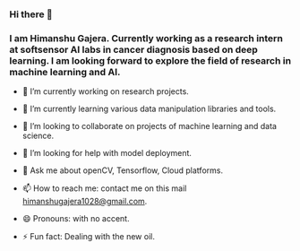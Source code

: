 ### Hi there 👋

### I am Himanshu Gajera. Currently working as a research intern at softsensor AI labs in cancer diagnosis based on deep learning. I am looking forward to explore the field of research in machine learning and AI.

- 🔭 I’m currently working on research projects.

- 🌱 I’m currently learning various data manipulation libraries and tools.

- 👯 I’m looking to collaborate on projects of machine learning and data science.

- 🤔 I’m looking for help with model deployment.

- 💬 Ask me about openCV, Tensorflow, Cloud platforms.

- 📫 How to reach me:  contact me on this mail himanshugajera1028@gmail.com.

- 😄 Pronouns: with no accent.

- ⚡ Fun fact: Dealing with the new oil.
